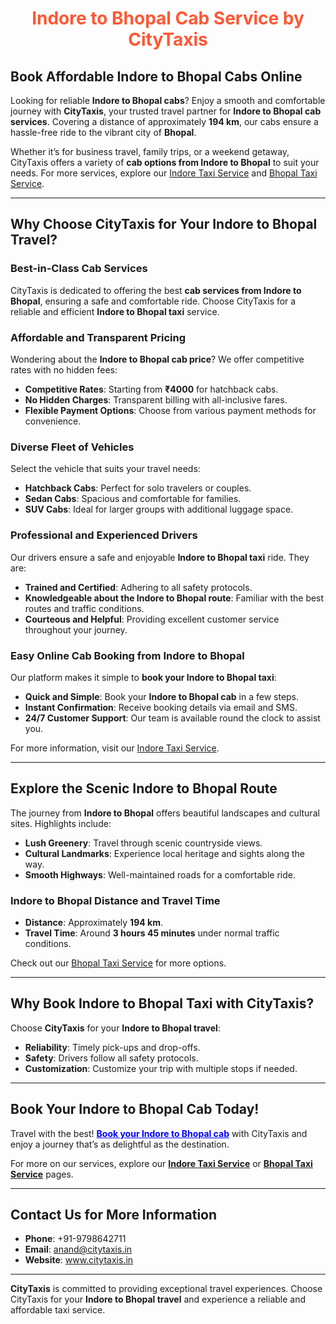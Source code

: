 <h1 style="text-align:center; color:#FF5733;">Indore to Bhopal Cab Service by CityTaxis</h1>

## <span>Book Affordable Indore to Bhopal Cabs Online</span>

Looking for reliable **Indore to Bhopal cabs**? Enjoy a smooth and comfortable journey with **CityTaxis**, your trusted travel partner for **Indore to Bhopal cab services**. Covering a distance of approximately **194 km**, our cabs ensure a hassle-free ride to the vibrant city of **Bhopal**.

Whether it’s for business travel, family trips, or a weekend getaway, CityTaxis offers a variety of **cab options from Indore to Bhopal** to suit your needs. For more services, explore our [Indore Taxi Service](https://www.citytaxis.in/indore-taxi-service) and [Bhopal Taxi Service](https://www.citytaxis.in/bhopal-taxi-service).

---

## <span>Why Choose CityTaxis for Your Indore to Bhopal Travel?</span>

### Best-in-Class Cab Services

CityTaxis is dedicated to offering the best **cab services from Indore to Bhopal**, ensuring a safe and comfortable ride. Choose CityTaxis for a reliable and efficient **Indore to Bhopal taxi** service.

### Affordable and Transparent Pricing

Wondering about the **Indore to Bhopal cab price**? We offer competitive rates with no hidden fees:

- **Competitive Rates**: Starting from **₹4000** for hatchback cabs.
- **No Hidden Charges**: Transparent billing with all-inclusive fares.
- **Flexible Payment Options**: Choose from various payment methods for convenience.

### Diverse Fleet of Vehicles

Select the vehicle that suits your travel needs:

- **Hatchback Cabs**: Perfect for solo travelers or couples.
- **Sedan Cabs**: Spacious and comfortable for families.
- **SUV Cabs**: Ideal for larger groups with additional luggage space.

### Professional and Experienced Drivers

Our drivers ensure a safe and enjoyable **Indore to Bhopal taxi** ride. They are:

- **Trained and Certified**: Adhering to all safety protocols.
- **Knowledgeable about the Indore to Bhopal route**: Familiar with the best routes and traffic conditions.
- **Courteous and Helpful**: Providing excellent customer service throughout your journey.

### Easy Online Cab Booking from Indore to Bhopal

Our platform makes it simple to **book your Indore to Bhopal taxi**:

- **Quick and Simple**: Book your **Indore to Bhopal cab** in a few steps.
- **Instant Confirmation**: Receive booking details via email and SMS.
- **24/7 Customer Support**: Our team is available round the clock to assist you.

For more information, visit our [Indore Taxi Service](https://www.citytaxis.in/indore-taxi-service).

---

## <span>Explore the Scenic Indore to Bhopal Route</span>

The journey from **Indore to Bhopal** offers beautiful landscapes and cultural sites. Highlights include:

- **Lush Greenery**: Travel through scenic countryside views.
- **Cultural Landmarks**: Experience local heritage and sights along the way.
- **Smooth Highways**: Well-maintained roads for a comfortable ride.

### Indore to Bhopal Distance and Travel Time

- **Distance**: Approximately **194 km**.
- **Travel Time**: Around **3 hours 45 minutes** under normal traffic conditions.

Check out our [Bhopal Taxi Service](https://www.citytaxis.in/bhopal-taxi-service) for more options.

---

## <span>Why Book Indore to Bhopal Taxi with CityTaxis?</span>

Choose **CityTaxis** for your **Indore to Bhopal travel**:

- **Reliability**: Timely pick-ups and drop-offs.
- **Safety**: Drivers follow all safety protocols.
- **Customization**: Customize your trip with multiple stops if needed.

---

## <span>Book Your Indore to Bhopal Cab Today!</span>

Travel with the best! **<a href="https://www.citytaxis.in/" style="color:blue; text-decoration:underline;">Book your Indore to Bhopal cab</a>** with CityTaxis and enjoy a journey that’s as delightful as the destination.

For more on our services, explore our **[Indore Taxi Service](https://www.citytaxis.in/indore-taxi-service)** or **[Bhopal Taxi Service](https://www.citytaxis.in/bhopal-taxi-service)** pages.

---

## <span>Contact Us for More Information</span>

- **Phone**: +91-9798642711
- **Email**: <a href="mailto:anand@citytaxis.in" style="color:blue; text-decoration:underline;">anand@citytaxis.in</a>
- **Website**: <a href="https://www.citytaxis.in/" style="color:blue; text-decoration:underline;">www.citytaxis.in</a>

---

**CityTaxis** is committed to providing exceptional travel experiences. Choose CityTaxis for your **Indore to Bhopal travel** and experience a reliable and affordable taxi service.
